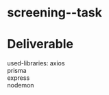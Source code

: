 # screening--task
# Deliverable
used-libraries:
axios <br />
prisma <br />
express <br />
nodemon <br />

